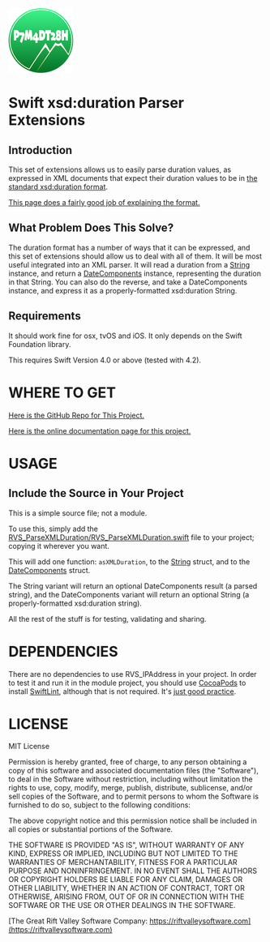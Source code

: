 ![Project Icon](icon.png)

Swift xsd:duration Parser Extensions
=

Introduction
-

This set of extensions allows us to easily parse duration values, as expressed in XML documents that expect their duration values to be in [the standard xsd:duration format](https://www.w3.org/TR/xmlschema11-2/#duration).

[This page does a fairly good job of explaining the format.](http://www.datypic.com/sc/xsd/t-xsd_duration.html)

What Problem Does This Solve?
-

The duration format has a number of ways that it can be expressed, and this set of extensions should allow us to deal with all of them. It will be most useful integrated into an XML parser.
It will read a duration from a [String](https://developer.apple.com/documentation/swift/string) instance, and return a [DateComponents](https://developer.apple.com/documentation/foundation/datecomponents) instance, representing the duration in that String.
You can also do the reverse, and take a DateComponents instance, and express it as a properly-formatted xsd:duration String.

Requirements
-

It should work fine for osx, tvOS and iOS. It only depends on the Swift Foundation library.

This requires Swift Version 4.0 or above (tested with 4.2).

WHERE TO GET
=
[Here is the GitHub Repo for This Project.](https://github.com/RiftValleySoftware/RVS_ParseXMLDuration)

[Here is the online documentation page for this project.](https://riftvalleysoftware.com/work/open-source-projects/#RVS_ParseXMLDuration)

USAGE
=

Include the Source in Your Project
-

This is a simple source file; not a module.

To use this, simply add the [RVS_ParseXMLDuration/RVS_ParseXMLDuration.swift](https://github.com/RiftValleySoftware/RVS_ParseXMLDuration/blob/master/RVS_ParseXMLDuration/RVS_ParseXMLDuration.swift) file to your project; copying it wherever you want.

This will add one function: `asXMLDuration`, to the [String](https://developer.apple.com/documentation/swift/string) struct, and to the [DateComponents](https://developer.apple.com/documentation/foundation/datecomponents) struct.

The String variant will return an optional DateComponents result (a parsed string), and the DateComponents variant will return an optional String (a properly-formatted xsd:duration string).

All the rest of the stuff is for testing, validating and sharing.

DEPENDENCIES
=

There are no dependencies to use RVS_IPAddress in your project. In order to test it and run it in the module project, you should use [CocoaPods](https://cocoapods.org) to install [SwiftLint](https://cocoapods.org/pods/SwiftLint), although that is not required. It's [just good practice](https://littlegreenviper.com/series/swiftwater/swiftlint/).

LICENSE
=
MIT License

Permission is hereby granted, free of charge, to any person obtaining a copy of this software and associated documentation
files (the "Software"), to deal in the Software without restriction, including without limitation the rights to use, copy,
modify, merge, publish, distribute, sublicense, and/or sell copies of the Software, and to permit persons to whom the
Software is furnished to do so, subject to the following conditions:

The above copyright notice and this permission notice shall be included in all copies or substantial portions of the Software.

THE SOFTWARE IS PROVIDED "AS IS", WITHOUT WARRANTY OF ANY KIND, EXPRESS OR IMPLIED, INCLUDING BUT NOT LIMITED TO THE WARRANTIES
OF MERCHANTABILITY, FITNESS FOR A PARTICULAR PURPOSE AND NONINFRINGEMENT.
IN NO EVENT SHALL THE AUTHORS OR COPYRIGHT HOLDERS BE LIABLE FOR ANY CLAIM, DAMAGES OR OTHER LIABILITY, WHETHER IN AN ACTION OF
CONTRACT, TORT OR OTHERWISE, ARISING FROM, OUT OF OR IN CONNECTION WITH THE SOFTWARE OR THE USE OR OTHER DEALINGS IN THE SOFTWARE.


[The Great Rift Valley Software Company: https://riftvalleysoftware.com](https://riftvalleysoftware.com)


